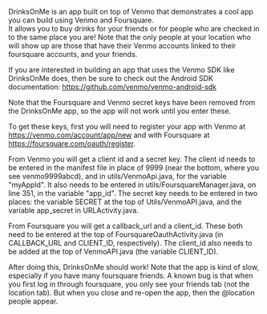 DrinksOnMe is an app built on top of Venmo that demonstrates a cool app you can build using Venmo and Foursquare.  
It allows you to buy drinks for your friends or for people who are checked in to the same place you are! 
Note that the only people at your location who will show up are those that have their Venmo accounts linked to their foursquare accounts, and your friends.  

If you are interested in building an app that uses the Venmo SDK like DrinksOnMe does, then be sure to check out the Android SDK documentation: https://github.com/venmo/venmo-android-sdk

Note that the Foursquare and Venmo secret keys have been removed from the DrinksOnMe app, so the app will not work until you enter these. 

To get these keys, first you will need to register your app with Venmo at https://venmo.com/account/app/new and with Foursquare at https://foursquare.com/oauth/register.

From Venmo you will get a client id and a secret key.  The client id needs to be entered in the manifest file in place of 9999 (near the bottom, where you see venmo9999abcd), and in utils/VenmoApi.java, for the variable "myAppId". It also needs to be entered in utils/FoursquareManager.java, on line 351, in the variable "app_id".  The secret key needs to be entered in two places: the variable SECRET at the top of Utils/VenmoAPI.java, and the variable app_secret in URLActivity.java.  

From Foursquare you will get a callback_url and a client_id.  These both need to be entered at the top of FoursquareOauthActivity.java (in CALLBACK_URL and CLIENT_ID, respectively).  The client_id also needs to be added at the top of VenmoAPI.java (the variable CLIENT_ID).

After doing this, DrinksOnMe should work!  Note that the app is kind of slow, especially if you have many foursquare friends.  A known bug is that when you first log in through foursquare, you only see your friends tab (not the location tab). But when you close and re-open the app, then the @location people appear.  
